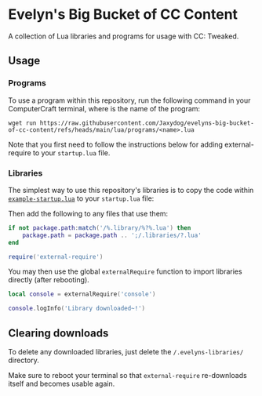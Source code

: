 # Evelyn's Big Bucket of CC Content

A collection of Lua libraries and programs for usage with CC: Tweaked.

## Usage

### Programs

To use a program within this repository,
run the following command in your ComputerCraft terminal,
where <name> is the name of the program:

```
wget run https://raw.githubusercontent.com/Jaxydog/evelyns-big-bucket-of-cc-content/refs/heads/main/lua/programs/<name>.lua
```

Note that you first need to follow the instructions below
for adding external-require to your `startup.lua` file.

### Libraries

The simplest way to use this repository's libraries
is to copy the code within [`example-startup.lua`](./lua/example-startup.lua)
to your `startup.lua` file:

Then add the following to any files that use them:

```lua
if not package.path:match('/%.library/%?%.lua') then
    package.path = package.path .. ';/.libraries/?.lua'
end

require('external-require')
```

You may then use the global `externalRequire` function to import libraries directly (after rebooting).

```lua
local console = externalRequire('console')

console.logInfo('Library downloaded~!')
```

## Clearing downloads

To delete any downloaded libraries,
just delete the `/.evelyns-libraries/` directory.

Make sure to reboot your terminal so that
`external-require` re-downloads itself and becomes usable again.
